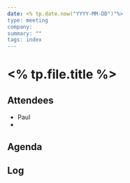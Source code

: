 ```yaml
---
date: <% tp.date.now("YYYY-MM-DD")"%>
type: meeting
company:
summary: ""
tags: index
---
```

# <% tp.file.title %>

## Attendees
* Paul
* 


## Agenda

## Log
